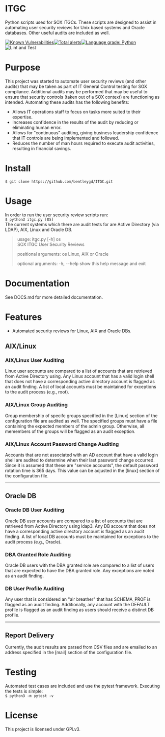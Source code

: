 # ITGC
Python scripts used for SOX ITGCs.  These scripts are designed to assist in automating user security reviews for Unix based systems and Oracle databases.  Other useful audits are included as well.

[![Known Vulnerabilities](https://snyk.io/test/github/bentleygd/ITGC/badge.svg?targetFile=requirements.txt)](https://snyk.io/test/github/bentleygd/ITGC?targetFile=requirements.txt)[![Total alerts](https://img.shields.io/lgtm/alerts/g/bentleygd/ITGC.svg?logo=lgtm&logoWidth=18)](https://lgtm.com/projects/g/bentleygd/ITGC/alerts/)[![Language grade: Python](https://img.shields.io/lgtm/grade/python/g/bentleygd/ITGC.svg?logo=lgtm&logoWidth=18)](https://lgtm.com/projects/g/bentleygd/ITGC/context:python)![Lint and Test](https://github.com/bentleygd/ITGC/workflows/Lint%20and%20Test/badge.svg)

# Purpose
This project was started to automate user security reviews (and other audits) that may be taken as part of IT General Control testing for SOX compliance.  Additional audits may be performed that may be useful to ensure that security controls (taken out of a SOX context) are functioning as intended.  Automating these audits has the following benefits:  

- Allows IT operations staff to focus on tasks more suited to their expertise.
- Increases confidence in the results of the audit by reducing or eliminating human error.
- Allows for "continuous" auditing, giving business leadership confidence that IT controls are being implemented and followed.
- Reduces the number of man hours required to execute audit activities, resulting in financial savings.

# Install

`$ git clone https://github.com/bentleygd/ITGC.git`

# Usage
In order to run the user security review scripts run:  
`$ python3 itgc.py [OS]`  
The current systems which there are audit tests for are Active Directory (via LDAP), AIX, Linux and Oracle DB.  

> usage: itgc.py [-h] os  
> SOX ITGC User Security Reviews
>
> positional arguments:
>  os          Linux, AIX or Oracle
>
>optional arguments:
>  -h, --help  show this help message and exit

# Documentation
See DOCS.md for more detailed documentation.

# Features
- Automated security reviews for Linux, AIX and Oracle DBs.  
<h2>AIX/Linux</h2>
<h3>AIX/Linux User Auditing</h3>
Linux user accounts are compared to a list of accounts that are retrieved from Active Directory using.  Any Linux account that has a valid login shell that does not have a corresponding active directory account is flagged as an audit finding.  A list of local accounts must be maintained for exceptions to the audit process (e.g., root).

<h3>AIX/Linux Group Auditing</h3>
Group membership of specifc groups specified in the [Linux] section of the configuration file are audited as well.  The specified groups must have a file containing the expected members of the admin group.  Otherwise, all memembers of the groups will be flagged as an audit exception.

<h3>AIX/Linux Account Password Change Auditing</h3>
Accounts that are not associated with an AD account that have a valid login shell are audited to determine when their last password change occurred.  Since it is assumed that these are "service accounts", the default password rotation time is 365 days.  This value can be adjusted in the [linux] section of the configuration file.

***

<h2>Oracle DB</h2>
<h3>Oracle DB User Auditing</h3>
Oracle DB user accounts are compared to a list of accounts that are retrieved from Active Directory using ldap3.  Any DB account that does not have a corresponding active directory account is flagged as an audit finding.  A list of local DB accounts must be maintained for exceptions to the audit process (e.g., Oracle).

<h3>DBA Granted Role Auditing</h3>
Oracle DB users with the DBA granted role are compared to a list of users that are expected to have the DBA granted role.  Any exceptions are noted as an audit finding.

<h3>DB User Profile Auditing</h3>
Any user that is considered an "air breather" that has SCHEMA_PROF is flagged as an audit finding.  Additionally, any account with the DEFAULT profile is flagged as an audit finding as users should receive a distinct DB profile.

***

<h2>Report Delivery</h2>
Currently, the audit results are parsed from CSV files and are emailed to an address specified in the [mail] section of the configuration file.

# Testing
Automated test cases are included and use the pytest framework.  Executing the tests is simple:  
`$ python3 -m pytest -v`

# License
This project is licensed under GPLv3.